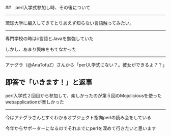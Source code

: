 ##　perl入学式参加し時、その後について

---

琉球大学に編入してきてとりあえず知らない言語触ってみたい。

---

専門学校の時はc言語とJavaを勉強していた

しかし、あまり興味をもてなかった

---

アナグラ（@AnaTofuZ）さんから「perl入学式にない？。彼女ができるよ？？」

即答で「いきます！」と返事
---

perl入学式２回目から参加して、楽しかったのが第５回のMojoliciousを使ったwebapplicationが楽しかった

---

今はアナグラさんとすぐわかるオブジェクト指向perlの読み会をしている

今年からサポーターになるのでそれまでにperlを深めて行きたいと思います
